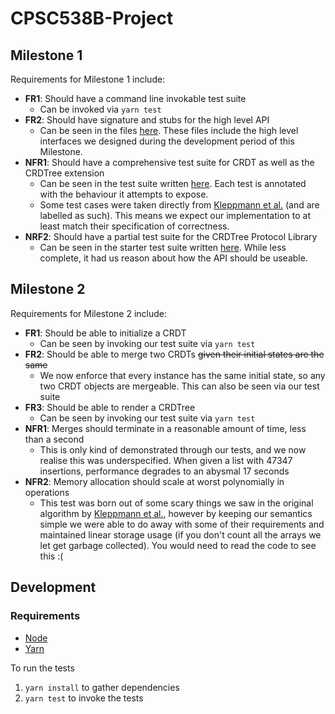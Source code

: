 # CPSC538B-Project

## Milestone 1
Requirements for Milestone 1 include:
- **FR1**: Should have a command line invokable test suite
   - Can be invoked via `yarn test` 
- **FR2**: Should have signature and stubs for the high level API
   - Can be seen in the files [here](./crdtree/src). These files include the high level interfaces we designed during the development period of this Milestone.
- **NFR1**: Should have a comprehensive test suite for CRDT as well as the CRDTree extension
   - Can be seen in the test suite written [here](./crdtree/test/CRDTree.spec.ts). Each test is annotated with the behaviour it attempts to expose.
   - Some test cases were taken directly from [Kleppmann et al.](https://arxiv.org/abs/1608.03960) (and are labelled as such). This means we expect our implementation to at least match their specification of correctness.
- **NRF2**: Should have a partial test suite for the CRDTree Protocol Library
   - Can be seen in the starter test suite written [here](./crdtree/test/RootNetwork.spec.ts). While less complete, it had us reason about how the API should be useable.

## Milestone 2
Requirements for Milestone 2 include:
- **FR1**: Should be able to initialize a CRDT
  - Can be seen by invoking our test suite via `yarn test` 
- **FR2**: Should be able to merge two CRDTs ~~given their initial states are the same~~
  - We now enforce that every instance has the same initial state, so any two CRDT objects are mergeable. This can also be seen via our test suite 
- **FR3**: Should be able to render a CRDTree
  - Can be seen by invoking our test suite via `yarn test`
- **NFR1**: Merges should terminate in a reasonable amount of time, less than a second
  - This is only kind of demonstrated through our tests, and we now realise this was underspecified. When given a list with 47347 insertions, performance degrades to an abysmal 17 seconds
- **NFR2**: Memory allocation should scale at worst polynomially in operations
  - This test was born out of some scary things we saw in the original algorithm by [Kleppmann et al.](https://arxiv.org/abs/1608.03960), however by keeping our semantics simple we were able to do away with some of their requirements and maintained linear storage usage (if you don't count all the arrays we let get garbage collected). You would need to read the code to see this :(  

## Development
### Requirements
- [Node](https://nodejs.org/en/)
- [Yarn](https://yarnpkg.com/)

To run the tests
1. `yarn install` to gather dependencies
2. `yarn test` to invoke the tests
